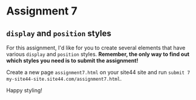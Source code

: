 # Assignment 7

## `display` and `position` styles

For this assignment, I'd like for you to create several elements that have various `display` and `position` styles. **Remember, the only way to find out which styles you need is to submit the assignment!**

Create a new page `assignment7.html` on your site44 site and run `submit 7 my-site44-site.site44.com/assignment7.html`.

Happy styling!

